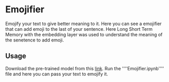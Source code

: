 # Emojifier
Emojify your text to give better meaning to it. Here you can see a emojifier that can add emoji to the last of your sentence. 
Here Long Short Term Memory with the embedding layer was used to understand the meaning of the senetence to add emoji. 
## Usage
Download the pre-trained model from this [link](https://drive.google.com/open?id=1-DN6aZ86_4zb041PDfTY1plmlIWqp7ic). 
Run the ''''Emojifier.ipynb'''' file and here you can pass your text to emojify it.

